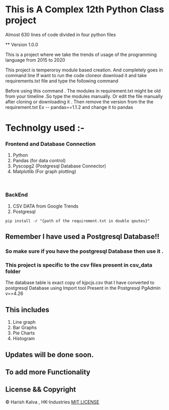 # This is A Complex 12th Python Class project #
Almost 630 lines of code divided in four python files

** Version 1.0.0

This is a project where we take the trends of usage of the programming language from 2015 to 2020

This project is temperoroy module based creation.
And completely goes in command line
If want to run the code cloneor download it and take requirements.txt file and type the following command 

Before using this command .
The modules in requirement.txt might be old from your timeline .So type the modules manually.
Or edit the file manually after cloning or downloading it .
Then remove the version from the the requirement.txt 
Ex -- pandas==1.1.2
and change it to 
      pandas 

# Technolgy used :-
### Frontend and Database Connection
1. Python
2. Pandas (for data control)
3. Pyscopg2 (Postgresql Database Connector)
4. Matplotlib (For graph plotting)
<br>

### BackEnd

1. CSV DATA from Google Trends
2. Postgresql

<code>pip install -r "{path of the requirement.txt in double qoutes}" </code>

## Remember I have used a Postgresql Database!!
### So make sure if you have the postgresql Database then use it .
### This project is specific to the csv files present in csv_data folder

The database table is exact copy of kjpcjs.csv that I have converted to postgresql Database using Import tool Present in the Postgresql PgAdmin v==4.26

## This includes 
1. Line graph 
2. Bar Graphs
3. Pie Charts
4. Histogram 

## Updates will be done soon.
## To add more Functionality

## License && Copyright

© Harish Kalva , HK-Industries [MIT LICENSE](LICENSE)

